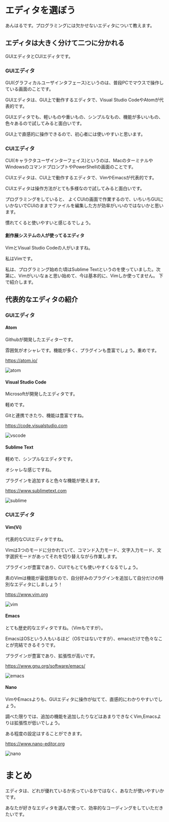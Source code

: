 # エディタを選ぼう

あんはるです。プログラミングには欠かせないエディタについて教えます。

## エディタは大きく分けて二つに分かれる

GUIエディタとCUIエディタです。

### GUIエディタ
GUI(グラフィカルユーザインタフェース)というのは、普段PCでマウスで操作している画面のことです。

GUIエディタは、GUI上で動作するエディタで、Visual Studio CodeやAtomが代表的です。

GUIエディタでも、軽いものや重いもの、シンプルなもの、機能が多いいもの、色々あるので試してみると面白いです。

GUI上で直感的に操作できるので、初心者には使いやすいと思います。

### CUIエディタ
CUI(キャラクタユーザインターフェイス)というのは、MacのターミナルやWindowsのコマンドプロンプトやPowerShellの画面のことです。

CUIエディタは、CUI上で動作するエディタで、VimやEmacsが代表的です。

CUIエディタは操作方法がとても多様なので試してみると面白いです。

プログラミングをしていると、
よくCUIの画面で作業するので、いちいちGUIにいかないでCUIのままでファイルを編集した方が効率がいいのではないかと思います。

慣れてくると使いやすいと感じるでしょう。

#### 創作展システムの人が使ってるエディタ
VimとVisual Studio Codeの人がいますね。

私はVimです。

私は、プログラミング始めた頃はSublime Textというのを使っていました。次第に、Vimがいいなぁと思い始めて、今は基本的に、Vimしか使ってません。
下で紹介します。

## 代表的なエディタの紹介

### GUIエディタ
#### Atom
Githubが開発したエディターです。

雰囲気がオシャレです。機能が多く、プラグインも豊富でしょう。重めです。

https://atom.io/

![atom](./atom.png)

#### Visual Studio Code
Microsoftが開発したエディタです。

軽めです。

Gitと連携できたり、機能は豊富ですね。

https://code.visualstudio.com

![vscode](./vscode.png)

#### Sublime Text
軽めで、シンプルなエディタです。

オシャレな感じですね。

プラグインを追加すると色々な機能が使えます。

https://www.sublimetext.com

![sublime](./sublime.png)

### CUIエディタ

#### Vim(Vi)
代表的なCUIエディタですね。

Vimは3つのモードに分かれていて、コマンド入力モード、文字入力モード、文字選択モードがあってそれを切り替えながら作業します。

 プラグインが豊富であり、CUIでもとても使いやすくなるでしょう。

素のVimは機能が最低限なので、自分好みのプラグインを追加して自分だけの特別なエディタにしましょう！

https://www.vim.org

![vim](./vim.png)

#### Emacs

とても歴史的なエディタですね。（Vimもですが）。

EmacsはOSという人もいるほど（OSではないですが）、emacsだけで色々なことが完結できるそうです。

プラグインが豊富であり、拡張性が高いです。


https://www.gnu.org/software/emacs/

![emacs](./emacs.png)

#### Nano

VimやEmacsよりも、GUIエディタに操作が似てて、直感的にわかりやすいでしょう。

調べた限りでは、追加の機能を追加したりなどはあまりできなくVim,Emacsよりは拡張性が低いでしょう。

ある程度の設定はすることができます。

https://www.nano-editor.org

![nano](./nano.png)

# まとめ
エディタは、どれが優れているか劣っているかではなく、あなたが使いやすいかです。

あなたが好きなエディタを選んで使って、効率的なコーディングをしていただきたいです。

